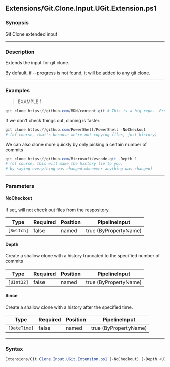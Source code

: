 Extensions/Git.Clone.Input.UGit.Extension.ps1
---------------------------------------------




### Synopsis
Git Clone extended input



---


### Description

Extends the input for git clone.

By default, if --progress is not found, it will be added to any git clone.



---


### Examples
> EXAMPLE 1

```PowerShell
git clone https://github.com/MDN/content.git # This is a big repo.  Progress bars will be very welcome.
```
If we don't check things out, cloning is faster.

```PowerShell
git clone https://github.com/PowerShell/PowerShell -NoCheckout 
# (of course, that's because we're not copying files, just history)
```
We can also clone more quickly by only picking a certain number of commits

```PowerShell
git clone https://github.com/Microsoft/vscode.git -Depth 1
# (of course, this will make the history lie to you,
# by saying everything was changed whenever anything was changed)
```


---


### Parameters
#### **NoCheckout**

If set, will not check out files from the respository.






|Type      |Required|Position|PipelineInput        |
|----------|--------|--------|---------------------|
|`[Switch]`|false   |named   |true (ByPropertyName)|



#### **Depth**

Create a shallow clone with a history truncated to the specified number of commits






|Type      |Required|Position|PipelineInput        |
|----------|--------|--------|---------------------|
|`[UInt32]`|false   |named   |true (ByPropertyName)|



#### **Since**

Create a shallow clone with a history after the specified time.






|Type        |Required|Position|PipelineInput        |
|------------|--------|--------|---------------------|
|`[DateTime]`|false   |named   |true (ByPropertyName)|





---


### Syntax
```PowerShell
Extensions/Git.Clone.Input.UGit.Extension.ps1 [-NoCheckout] [-Depth <UInt32>] [-Since <DateTime>] [<CommonParameters>]
```
